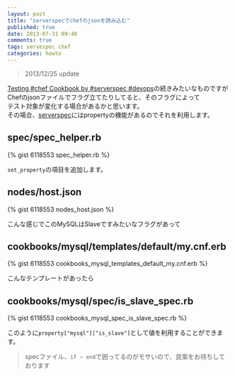 ```yaml
---
layout: post
title: "serverspecでchefのjsonを読み込む"
published: true
date: 2013-07-31 09:48
comments: true
tags: servespec chef
categories: howto
---
```


> 2013/12/25 update  
  
[Testing #chef Cookbook by #serverspec #devops](http://blog.kenjiskywalker.org/blog/2013/07/13/serverspec-chef-cookbook/)の続きみたいなものですが  
Chefのjsonファイルでフラグ立てたりしてると、そのフラグによって  
テスト対象が変化する場合があるかと思います。  
その場合、[serverspec](http://serverspec.org/)にはpropertyの機能があるのでそれを利用します。  

## spec/spec_helper.rb

{% gist 6118553 spec_helper.rb %}

`set_property`の項目を追加します。

## nodes/host.json

{% gist 6118553 nodes_host.json %}

こんな感じでこのMySQLはSlaveですみたいなフラグがあって

## cookbooks/mysql/templates/default/my.cnf.erb

{% gist 6118553 cookbooks_mysql_templates_default_my.cnf.erb %}

こんなテンプレートがあったら

## cookbooks/mysql/spec/is_slave_spec.rb

{% gist 6118553 cookbooks_mysql_spec_is_slave_spec.rb %}

このように`property["mysql"]["is_slave"]`として値を利用することができます。

> specファイル、`if ~ end`で囲ってるのがモサいので、良案をお待ちしております
